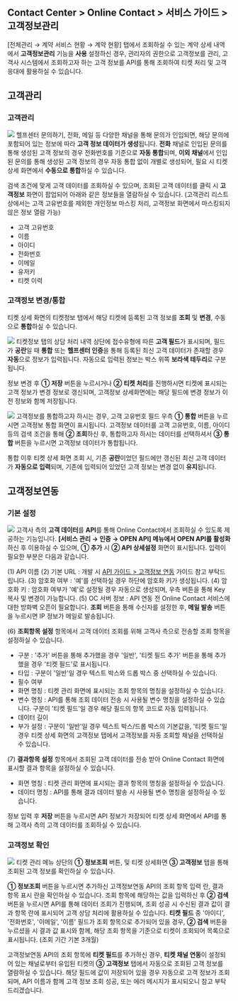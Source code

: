 ## Contact Center > Online Contact > 서비스 가이드 > 고객정보관리
[전체관리 → 계약 서비스 현황 → 계약 현황] 탭에서 조회하실 수 있는 계약 상세 내역에서 **고객정보관리** 기능을 **사용** 설정하신 경우, 관리자의 권한으로 고객정보를 관리, 고객사 시스템에서 조회하고자 하는 고객 정보를 API를 통해 조회하여 티켓 처리 및 고객 응대에 활용하실 수 있습니다. 

## 고객관리
### 고객관리
![](http://static.toastoven.net/prod_contact_center/2.2.7-(3).png)
헬프센터 문의하기, 전화, 메일 등 다양한 채널을 통해 문의가 인입되면, 해당 문의에 포함되어 있는 정보에 따라 **고객 정보 데이터가 생성**됩니다.
**전화** 채널로 인입된 문의를 통해 생성된 고객 정보의 경우 전화번호를 기준으로 **자동 통합**되며, **이외 채널**에서 인입된 문의를 통해 생성된 고객 정보의 경우 자동 통합 없이 개별로 생성되어, 필요 시 티켓 상세 화면에서 **수동으로 통합**하실 수 있습니다. 

검색 조건에 맞게 고객 데이터를 조회하실 수 있으며, 조회된 고객 데이터를 클릭 시 **고객정보** 화면이 팝업되어 아래와 같은 정보들을 열람하실 수 있습니다.
(고객관리 리스트 상에서는 고객 고유번호를 제외한 개인정보 마스킹 처리, 고객정보 화면에서 마스킹되지 않은 정보 열람 가능)

- 고객 고유번호
- 이름
- 아이디
- 전화번호
- 이메일
- 유저키
- 티켓 이력

### 고객정보 변경/통합
티켓 상세 화면의 티켓정보 탭에서 해당 티켓에 등록된 고객 정보를 **조회** 및 **변경**, 수동으로 **통합**하실 수 있습니다.

![](http://static.toastoven.net/prod_contact_center/2.2.7-(8).png)
티켓정보 탭의 상담 처리 내역 상단에 접수유형에 따른 **고객 필드**가 표시되며, 필드가 **공란**일 때 **통합** 또는 **헬프센터 인증**을 통해 등록된 최신 고객 데이터가 존재할 경우 **자동**으로 정보가 입력됩니다. 자동으로 입력된 정보는 박스 위쪽 **보라색 테두리**로 구분됩니다.

정보 변경 후 **① 저장** 버튼을 누르시거나 **② 티켓 처리**를 진행하시면 티켓에 표시되는 고객 정보가 변경 정보로 갱신되며, 고객정보 상세화면에는 해당 필드에 변경 정보가 이전 정보와 함께 저장됩니다.  

![](http://static.toastoven.net/prod_contact_center/2.2.7-(9).png)
고객정보를 통합하고자 하시는 경우, 고객 고유번호 필드 우측 **① 통합** 버튼을 누르시면 고객정보 통합 화면이 표시됩니다.
고객정보 데이터를 고객 고유번호, 이름, 아이디 등의 검색 조건을 통해 **② 조회**하신 후, 통합하고자 하시는 데이터를 선택하셔서 **③ 통합** 버튼을 누르시면 고객정보 데이터가 통합됩니다.

통합 이후 티켓 상세 화면 조회 시, 기존 **공란**이었던 필드에만 갱신된 최신 고객 데이터가 **자동으로 입력**되며, 기존에 입력되어 있었던 고객 정보는 변경 없이 **유지**됩니다.

## 고객정보연동
### 기본 설정
![](http://static.toastoven.net/prod_contact_center/2.2.7-(6).png)
고객사 측의 **고객 데이터**를 **API**를 통해 Online Contact에서 조회하실 수 있도록 제공하는 기능입니다.
**[서비스 관리 → 인증 → OPEN API] 메뉴에서 OPEN API를 활성화**하신 후 이용하실 수 있으며, **① 추가** 시 **② API 상세설정** 화면이 표시됩니다. 입력이 필요한 부분은 다음과 같습니다.

(1) API 이름
(2) 기본 URL : 개발 시 [API 가이드 > 고객정보 연동](https://docs.toast.com/ko/Contact%20Center/ko/online-contact-api-guide-openapi-customer-data/) 가이드 참고 부탁드립니다.
(3) 암호화 여부 : '예'를 선택하실 경우 하단에 암호화 키가 생성됩니다.
(4) 암호화 키 : 암호화 여부가 '예'로 설정될 경우 자동으로 생성되며, 우측 버튼을 통해 Key 복사 및 변경이 가능합니다.
(5) OC 서버 정보 : API 연동 전 Online Contact 서비스에 대한 방화벽 오픈이 필요합니다. **조회** 버튼을 통해 수신자를 설정한 후, **메일 발송** 버튼을 누르시면 IP 정보가 메일로 발송됩니다.

(6) **조회항목 설정** 항목에서 고객 데이터 조회를 위해 고객사 측으로 전송할 조회 항목을 설정하실 수 있습니다. 
- 구분 : '추가' 버튼을 통해 추가했을 경우 '일반', '티켓 필드 추가' 버튼을 통해 추가했을 경우 '티켓 필드'로 표시됩니다.   
- 타입 : 구분이 '일반'일 경우 텍스트 박스와 드롭 박스 중 선택하실 수 있습니다.
- 필수 여부
- 화면 명칭 : 티켓 관리 화면에 표시되는 조회 항목의 명칭을 설정하실 수 있습니다.
- 변수 명칭 : API를 통해 조회 데이터 전송 시 사용될 변수 명칭을 설정하실 수 있습니다. 구분이 '티켓 필드'일 경우 해당 필드의 항목 코드로 자동 입력됩니다. 
- 데이터 길이
- 부가 설정 : 구분이 '일반'일 경우 텍스트 박스/드롭 박스의 기본값을, '티켓 필드'일 경우 티켓 상세 화면의 고객정보 탭에서 고객정보를 자동 조회할 채널을 선택하실 수 있습니다.

(7) **결과항목 설정** 항목에서 조회된 고객 데이터를 전송 받아 Online Contact 화면에 표시할 결과 항목을 설정하실 수 있습니다. 
- 화면 명칭 : 티켓 관리 화면에 표시되는 결과 항목의 명칭을 설정하실 수 있습니다.
- 데이터 명칭 : API를 통해 결과 데이터 발송 시 사용될 변수 명칭을 설정하실 수 있습니다.

정보 입력 후 **저장** 버튼을 누르시면 API 정보가 저장되어 티켓 상세 화면에서 API를 통해 고객사 측의 고객 데이터를 조회하실 수 있습니다.

### 고객정보 확인
![](http://static.toastoven.net/prod_contact_center/2.2.7-(7).png)
티켓 관리 메뉴 상단의 **① 정보조회** 버튼, 및 티켓 상세화면 **③ 고객정보** 탭을 통해 조회된 고객 정보를 확인하실 수 있습니다.

**① 정보조회** 버튼을 누르시면 추가하신 고객정보연동 API의 조회 항목 입력 란, 결과 항목 표시 란을 확인하실 수 있습니다. 조회 항목에 해당하는 값을 입력하신 후 **② 검색** 버튼을 누르시면 API를 통해 데이터 조회가 진행되며, 조회 성공 시 수신된 결과 값이 결과 항목 란에 표시되어 고객 상담 처리에 활용하실 수 있습니다. 
**티켓 필드** 중 '아이디', '전화번호', '이메일', '이름' 필드가 조회 항목으로 추가되어 있을 경우, **② 검색** 버튼을 누르셨을 시 결과 값 표시와 함께, 해당 조회 항목을 기준으로 티켓이 조회되어 목록으로 표시됩니다. (조회 기간 기본 3개월)

고객정보연동 API의 조회 항목에 **티켓 필드**를 추가하신 경우, **티켓 채널 연동**이 설정되어 있는 채널로부터 유입된 티켓의 **③ 고객정보** 탭에서 자동으로 조회된 고객 정보를 열람하실 수 있습니다. 해당 필드에 값이 저장되어 있을 경우 자동으로 고객 정보가 조회되며, API 이름과 함께 고객 정보 조회 성공, 또는 에러 메시지가 표시되오니 참고 부탁드리겠습니다.  
